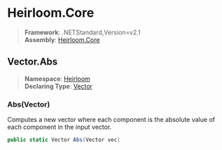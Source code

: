 # Heirloom.Core

> **Framework**: .NETStandard,Version=v2.1  
> **Assembly**: [Heirloom.Core][0]  

## Vector.Abs

> **Namespace**: [Heirloom][0]  
> **Declaring Type**: [Vector][1]  

### Abs(Vector)

Computes a new vector where each component is the absolute value of each component in the input vector.

```cs
public static Vector Abs(Vector vec)
```

[0]: ../../../Heirloom.Core.md
[1]: ../Vector.md
